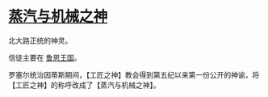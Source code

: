 # [蒸汽与机械之神](../神明/蒸汽与机械之神.md)

北大路正统的神灵。

信徒主要在 [鲁恩王国](../国家/鲁恩王国.md)。

罗塞尔统治因蒂斯期间，【工匠之神】教会得到第五纪以来第一份公开的神谕，将【工匠之神】的称呼改成了【蒸汽与机械之神】。

